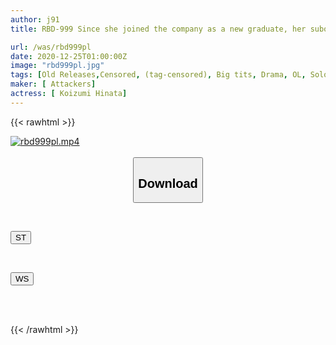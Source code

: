 ```yaml
---
author: j91
title: RBD-999 Since she joined the company as a new graduate, her subordinate, who she has loved for a long time, has found a lover, so she forces him to have a physical relationship with her. Hinata Koizumi

url: /was/rbd999pl
date: 2020-12-25T01:00:00Z
image: "rbd999pl.jpg"
tags: [Old Releases,Censored, (tag-censored), Big tits, Drama, OL, Solowork]
maker: [ Attackers]
actress: [ Koizumi Hinata]
---
```



{{< rawhtml >}}

<div class="video" data-videoid="OYYBbjq0XwIZBeM">
    <a href="javascript:;">
        <img src="/was/rbd999pl/rbd999pl.jpg" width="WIDTH" height="HEIGHT" alt="rbd999pl.mp4" loading="lazy">
    </a>
</div>

<script type="text/javascript" src="https://j91.asia/asset/on-demand-st.js"></script>

<br>
  <link rel="stylesheet" href="https://j91.asia/asset/bs5.css">
  
  <center>
  <button class="btn btn-primary" type="button" data-bs-toggle="collapse" data-bs-target=".multi-collapse" aria-expanded="false" aria-controls="multiCollapseExample1 multiCollapseExample2"><h2>Download</h2></button></center>
</p>
<div class="row">
  <div class="col">
    <div class="collapse multi-collapse" id="multiCollapseExample1">
      <div class="card card-body">
	      	      <br>
<div class="buttons">  
<p><a href="https://streamtape.to/v/OYYBbjq0XwIZBeM" target="_blank"><button class="btn-hover color-3"><i class="fa fa-download"></i> ST</button></a></p></div>
    </div>
  </div>
</div>
  <div class="col">
    <div class="collapse multi-collapse" id="multiCollapseExample2">
      <div class="card card-body">
	      <br>
<div class="buttons">
<p><a href="https://wolfstream.tv/tzhgkmsk6j15" target="_blank"><button class="btn-hover color-8"><i class="fa fa-download"></i> WS</button></a></p></div>
<br><br>
      </div>
    </div>
  </div>
</div>

{{< /rawhtml >}}